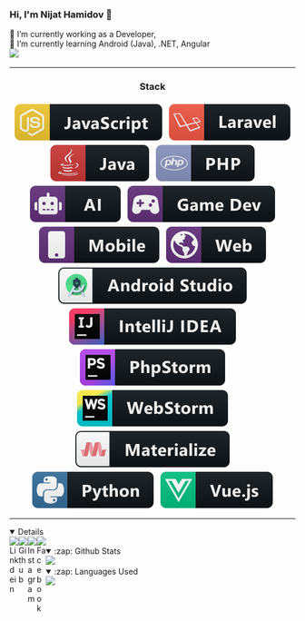 
### Hi, I'm Nijat Hamidov 👋
🔭 I’m currently working as a Developer, <br/>
🌱 I’m currently learning Android (Java), .NET, Angular <br/>
![](https://komarev.com/ghpvc/?username=NijatHamid&color=green&style=flat)
<hr/>
<h3 align="center">Stack</h3>
<p align="center">
  <!-- For more icons please follow  https://github.com/MikeCodesDotNET/ColoredBadges -->
  <img src="https://raw.githubusercontent.com/8bithemant/8bithemant/master/svg/dev/languages/js.svg" alt="js" style="vertical-align:top; margin:4px">
  <img src="https://raw.githubusercontent.com/MikeCodesDotNET/ColoredBadges/master/svg/dev/frameworks/laravel.svg" alt="laravel" style="vertical-align:top; margin:4px">
  <img src="https://raw.githubusercontent.com/MikeCodesDotNET/ColoredBadges/master/svg/dev/languages/java.svg" alt="java" style="vertical-align:top; margin:4px">
  <img src="https://raw.githubusercontent.com/MikeCodesDotNET/ColoredBadges/master/svg/dev/languages/php.svg" alt="php" style="vertical-align:top; margin:4px">
  <img src="https://raw.githubusercontent.com/MikeCodesDotNET/ColoredBadges/master/svg/dev/misc/ai.svg" alt="ai" style="vertical-align:top; margin:4px"> 
  <img src="https://raw.githubusercontent.com/MikeCodesDotNET/ColoredBadges/master/svg/dev/misc/gamedev.svg" alt="gamedev" style="vertical-align:top; margin:4px">
  <img src="https://raw.githubusercontent.com/MikeCodesDotNET/ColoredBadges/master/svg/dev/misc/mobile.svg" alt="mobile" style="vertical-align:top; margin:4px">
  <img src="https://raw.githubusercontent.com/MikeCodesDotNET/ColoredBadges/master/svg/dev/misc/web.svg" alt="web" style="vertical-align:top; margin:4px">
  <img src="https://raw.githubusercontent.com/MikeCodesDotNET/ColoredBadges/master/svg/dev/tools/android_studio_colour.svg" alt="android_studio_colour" style="vertical-align:top; margin:4px">
   <img src="https://raw.githubusercontent.com/MikeCodesDotNET/ColoredBadges/master/svg/dev/tools/jetbrains_intellij.svg" alt="jetbrains_intellij" style="vertical-align:top; margin:4px">
  <img src="https://raw.githubusercontent.com/MikeCodesDotNET/ColoredBadges/master/svg/dev/tools/jetbrains_phpstorm.svg" alt="jetbrains_phpstorm.svg" style="vertical-align:top; margin:4px">
    <img src="https://raw.githubusercontent.com/MikeCodesDotNET/ColoredBadges/master/svg/dev/tools/jetbrains_webstorm.svg" alt="jetbrains_webstorm" style="vertical-align:top; margin:4px">
  <img src="https://raw.githubusercontent.com/MikeCodesDotNET/ColoredBadges/master/svg/dev/frameworks/materialize.svg" alt="materialize" style="vertical-align:top; margin:4px">
  <img src="https://raw.githubusercontent.com/8bithemant/8bithemant/master/svg/dev/languages/python.svg" alt="python" style="vertical-align:top; margin:4px">
  <img src="https://raw.githubusercontent.com/8bithemant/8bithemant/master/svg/dev/frameworks/vue.svg" alt="vue" style="vertical-align:top; margin:4px">
</p>

<hr/>

<details open>
  <a href="https://www.linkedin.com/in/nijat-hamidov-bb272a176/">
  <img align="left" alt=" Linkdein" width="16px" src="http://www.w3.org/2000/svg" />
</a>
<a href="https://github.com/NijatHamid">
  <img align="left" alt="Github" width="16px" src="https://cdn.jsdelivr.net/npm/simple-icons@v3/icons/github.svg" />
</a>
<a href="https://www.instagram.com/nijathamidov">
  <img align="left" alt="Instagram" width="16px" src="https://cdn.jsdelivr.net/npm/simple-icons@v3/icons/instagram.svg" />
</a>
<a href="https://www.facebook.com/nijat.hamidov.77">
  <img align="left" alt="Facebook" width="16px" src="https://cdn.jsdelivr.net/npm/simple-icons@v3/icons/facebook.svg" />
</a>
<br/>
  
</details>
<details open>
  <summary>:zap: Github Stats</summary>
  <img src="https://github-readme-stats.vercel.app/api?username=NijatHamid&show_icons=true&title_color=222222&icon_color=03A87C&text_color=333333&bg_color=ffffff">
</details>

<details open>
  <summary>:zap: Languages Used</summary>
  <img src="https://github-readme-stats.vercel.app/api/top-langs/?username=NijatHamid&layout=compact&bg_color=ffffff&text_color=333333">
</details>
<br/>


